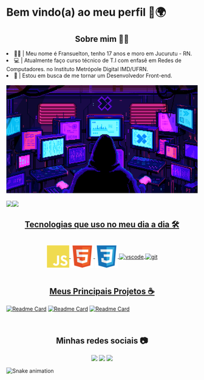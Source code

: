 # Bem vindo(a) ao meu perfil 👋🌍

<h2 align=center>Sobre mim 🧑‍💻</h2>
<div>
<li>🙋‍♂️ | Meu nome é Fransuelton, tenho 17 anos e moro em Jucurutu - RN.
<li>💻 | Atualmente faço curso técnico de T.I com enfasê em Redes de Computadores. no Instituto Metrópole Digital IMD/UFRN.
<li>🚀 | Estou em busca de me tornar um Desenvolvedor Front-end.
</div>
<br>
<img src="./src/pixel-jeff-matrix-s.gif">
<br>
<br>
  <a href="https://github.com/fransuelton">
  <img height="180em" src="https://github-readme-stats.vercel.app/api?username=fransuelton&show_icons=true&theme=tokyonight&include_all_commits=true&count_private=true"/><img height="180em" src="https://github-readme-stats.vercel.app/api/top-langs/?username=fransuelton&layout=compact&langs_count=6&theme=tokyonight"/>

<br>
  
<h2 align="center">Tecnologias que uso no meu dia a dia 🛠️</h2>
  
<div style="display: inline_block" align=center><br>
  <img align="center" alt="Js" width=60 src="https://raw.githubusercontent.com/devicons/devicon/master/icons/javascript/javascript-plain.svg">
  <img align="center" alt="HTML" width="60" src="https://raw.githubusercontent.com/devicons/devicon/master/icons/html5/html5-original.svg">
  <img align="center" alt="CSS"  width="60" src="https://raw.githubusercontent.com/devicons/devicon/master/icons/css3/css3-original.svg">
  <img align="center" alt="vscode" width="60" src="https://cdn.jsdelivr.net/gh/devicons/devicon/icons/vscode/vscode-original.svg" />
  <img align="center" alt="git" width=60 src="https://cdn.jsdelivr.net/gh/devicons/devicon/icons/git/git-original.svg" />
</div>

<br>

<h2 align="center">Meus Principais Projetos ☕</h2>

[![Readme Card](https://github-readme-stats.vercel.app/api/pin/?username=fransuelton&repo=formulario-de-cadastro&theme=tokyonight)](https://github.com/Fransuelton/formulario-de-cadastro)
[![Readme Card](https://github-readme-stats.vercel.app/api/pin/?username=fransuelton&repo=calculadora-de-media&theme=tokyonight)](https://github.com/Fransuelton/calculadora-de-media)
[![Readme Card](https://github-readme-stats.vercel.app/api/pin/?username=fransuelton&repo=pagina-www&theme=tokyonight)](https://github.com/Fransuelton/pagina-www)

 <br>
 
<h2 align=center>Minhas redes sociais 📷</h2>
 
<div align=center> 
  <a href="https://instagram.com/elton_batista19" target="_blank"><img src="https://img.shields.io/badge/-Instagram-%23E4405F?style=for-the-badge&logo=instagram&logoColor=white" target="_blank"></a>
  <a href = "mailto:elton6103@gmail.com"><img src="https://img.shields.io/badge/Gmail-D14836?style=for-the-badge&logo=gmail&logoColor=white" target="_blank"></a>
  <a href="https://www.linkedin.com/in/fransuelton/" target="_blank"><img src="https://img.shields.io/badge/-LinkedIn-%230077B5?style=for-the-badge&logo=linkedin&logoColor=white" target="_blank"></a> 
</div>

![Snake animation](https://github.com/fransuelton/fransuelton/blob/output/github-contribution-grid-snake.svg)
